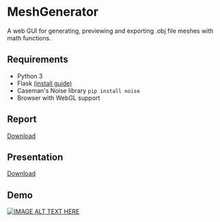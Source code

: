 # MeshGenerator
A web GUI for generating, previewing and exporting .obj file meshes with math functions. 

## Requirements
* Python 3
* Flask [(install guide)](http://flask.pocoo.org/docs/0.12/installation/)
* Caseman's Noise library ```pip install noise```
* Browser with WebGL support

## Report
[Download](https://github.com/JonSteinn/MeshGenerator/raw/master/docs/report/main.pdf)

## Presentation
[Download](https://github.com/JonSteinn/MeshGenerator/raw/master/docs/presentation/main.pdf)

## Demo
[![IMAGE ALT TEXT HERE](https://img.youtube.com/vi/V0p6-w7R5rY/0.jpg)](https://www.youtube.com/watch?v=V0p6-w7R5rY)
